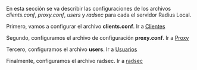 En esta sección se va describir las configuraciones de los archivos *clients.conf*, *proxy.conf*, *users* y *radsec* para cada el servidor Radius Local.

Primero, vamos a configurar el archivo **clients.conf**. Ir a [Clientes](https://github.com/richardqa/curso-eduroam/blob/master/modulos/Freeradius3.x/configuraciones/clients.md)

Segundo, configuramos el archivo de configuración **proxy.conf**. Ir a [Proxy](https://github.com/richardqa/curso-eduroam/blob/master/modulos/Freeradius3.x/configuraciones/proxy.md)

Tercero, configuramos el archivo **users**. Ir a [Usuarios](https://github.com/richardqa/curso-eduroam/blob/master/modulos/Freeradius3.x/configuraciones/users.md)

Finalmente, configuramos el archivo radsec. Ir a [radsec](https://github.com/richardqa/curso-eduroam/blob/master/modulos/Freeradius3.x/configuraciones/radsec.md)
